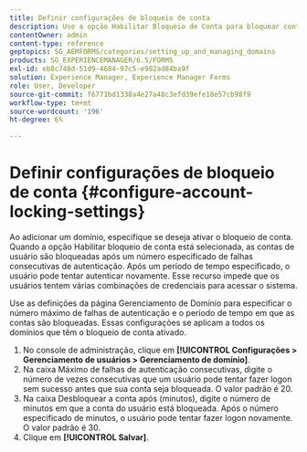 ```yaml
---
title: Definir configurações de bloqueio de conta
description: Use a opção Habilitar Bloqueio de Conta para bloquear contas de usuário após um número especificado de falhas consecutivas de autenticação.
contentOwner: admin
content-type: reference
geptopics: SG_AEMFORMS/categories/setting_up_and_managing_domains
products: SG_EXPERIENCEMANAGER/6.5/FORMS
exl-id: eb8c748d-51d9-4684-97c5-e982ad84ba9f
solution: Experience Manager, Experience Manager Forms
role: User, Developer
source-git-commit: f6771bd1338a4e27a48c3efd39efe18e57cb98f9
workflow-type: tm+mt
source-wordcount: '196'
ht-degree: 6%

---
```


# Definir configurações de bloqueio de conta {#configure-account-locking-settings}

Ao adicionar um domínio, especifique se deseja ativar o bloqueio de conta. Quando a opção Habilitar bloqueio de conta está selecionada, as contas de usuário são bloqueadas após um número especificado de falhas consecutivas de autenticação. Após um período de tempo especificado, o usuário pode tentar autenticar novamente. Esse recurso impede que os usuários tentem várias combinações de credenciais para acessar o sistema.

Use as definições da página Gerenciamento de Domínio para especificar o número máximo de falhas de autenticação e o período de tempo em que as contas são bloqueadas. Essas configurações se aplicam a todos os domínios que têm o bloqueio de conta ativado.

1. No console de administração, clique em **[!UICONTROL Configurações > Gerenciamento de usuários > Gerenciamento de domínio]**.
1. Na caixa Máximo de falhas de autenticação consecutivas, digite o número de vezes consecutivas que um usuário pode tentar fazer logon sem sucesso antes que sua conta seja bloqueada. O valor padrão é 20.
1. Na caixa Desbloquear a conta após (minutos), digite o número de minutos em que a conta do usuário está bloqueada. Após o número especificado de minutos, o usuário pode tentar fazer logon novamente. O valor padrão é 30.
1. Clique em **[!UICONTROL Salvar]**.
